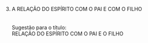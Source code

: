 ﻿3. A RELAÇÃO DO ESPÍRITO COM O PAI E COM O FILHO<BR><BR><BR>Sugestão para o título:<BR> RELAÇÃO DO ESPÍRITO COM O PAI E O FILHO<BR><BR><BR><BR>